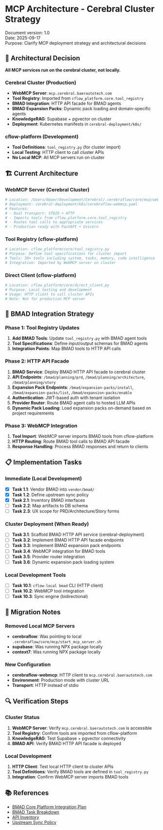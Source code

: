 # MCP Architecture - Cerebral Cluster Strategy

Document version: 1.0  
Date: 2025-09-17  
Purpose: Clarify MCP deployment strategy and architectural decisions

## 🎯 **Architectural Decision**

**All MCP services run on the cerebral cluster, not locally.**

### **Cerebral Cluster (Production)**
- **WebMCP Server**: `mcp.cerebral.baerautotech.com`
- **Tool Registry**: Imported from `cflow_platform.core.tool_registry`
- **BMAD Integration**: HTTP API facade for BMAD agents
- **BMAD Expansion Packs**: Dynamic pack loading and domain-specific agents
- **KnowledgeRAG**: Supabase + pgvector on cluster
- **Deployment**: Kubernetes manifests in `cerebral-deployment/k8s/`

### **cflow-platform (Development)**
- **Tool Definitions**: `tool_registry.py` (for cluster import)
- **Local Testing**: HTTP client to call cluster APIs
- **No Local MCP**: All MCP servers run on cluster

## 🏗️ **Current Architecture**

### **WebMCP Server (Cerebral Cluster)**
```python
# Location: /Users/bbaer/Development/Cerebral/.cerebraflow/core/mcp/web_mcp_server.py
# Deployment: cerebral-deployment/k8s/cerebraflow-webmcp.yaml
# Features:
# - Dual transport: STDIO + HTTP
# - Imports tools from cflow_platform.core.tool_registry
# - Routes tool calls to appropriate services
# - Production ready with FastAPI + Uvicorn
```

### **Tool Registry (cflow-platform)**
```python
# Location: cflow_platform/core/tool_registry.py
# Purpose: Define tool specifications for cluster import
# Tools: 50+ tools including system, tasks, memory, code intelligence
# Integration: Imported by WebMCP server on cluster
```

### **Direct Client (cflow-platform)**
```python
# Location: cflow_platform/core/direct_client.py
# Purpose: Local testing and development
# Usage: HTTP client to call cluster APIs
# Note: Not for production MCP server
```

## 🔄 **BMAD Integration Strategy**

### **Phase 1: Tool Registry Updates**
1. **Add BMAD Tools**: Update `tool_registry.py` with BMAD agent tools
2. **Tool Specifications**: Define input/output schemas for BMAD agents
3. **Integration Points**: Map BMAD tools to HTTP API calls

### **Phase 2: HTTP API Facade**
1. **BMAD Service**: Deploy BMAD HTTP API facade to cerebral cluster
2. **API Endpoints**: `/bmad/planning/prd`, `/bmad/planning/architecture`, `/bmad/planning/story`
3. **Expansion Pack Endpoints**: `/bmad/expansion-packs/install`, `/bmad/expansion-packs/list`, `/bmad/expansion-packs/enable`
4. **Authentication**: JWT-based auth with tenant isolation
5. **Provider Router**: Route BMAD agent calls to hosted LLM APIs
6. **Dynamic Pack Loading**: Load expansion packs on-demand based on project requirements

### **Phase 3: WebMCP Integration**
1. **Tool Import**: WebMCP server imports BMAD tools from cflow-platform
2. **HTTP Routing**: Route BMAD tool calls to BMAD API facade
3. **Response Handling**: Process BMAD responses and return to clients

## 📋 **Implementation Tasks**

### **Immediate (Local Development)**
- [x] **Task 1.1**: Vendor BMAD into `vendor/bmad/`
- [x] **Task 1.2**: Define upstream sync policy
- [x] **Task 2.1**: Inventory BMAD interfaces
- [ ] **Task 2.2**: Map artifacts to DB schema
- [ ] **Task 2.3**: UX scope for PRD/Architecture/Story forms

### **Cluster Deployment (When Ready)**
- [ ] **Task 3.1**: Scaffold BMAD HTTP API service (cerebral-deployment)
- [ ] **Task 3.2**: Implement BMAD HTTP API facade endpoints
- [ ] **Task 3.3**: Implement BMAD expansion pack endpoints
- [ ] **Task 3.4**: WebMCP integration for BMAD tools
- [ ] **Task 3.5**: Provider router integration
- [ ] **Task 3.6**: Dynamic expansion pack loading system

### **Local Development Tools**
- [ ] **Task 10.1**: `cflow-local bmad` CLI (HTTP client)
- [ ] **Task 10.2**: WebMCP tool integration
- [ ] **Task 10.3**: Sync engine (bidirectional)

## 🚨 **Migration Notes**

### **Removed Local MCP Servers**
- **cerebraflow**: Was pointing to local `.cerebraflow/core/mcp/start_mcp_server.sh`
- **supabase**: Was running NPX package locally
- **context7**: Was running NPX package locally

### **New Configuration**
- **cerebraflow-webmcp**: HTTP client to `mcp.cerebral.baerautotech.com`
- **Environment**: Production mode with cluster URL
- **Transport**: HTTP instead of stdio

## 🔍 **Verification Steps**

### **Cluster Status**
1. **WebMCP Server**: Verify `mcp.cerebral.baerautotech.com` is accessible
2. **Tool Registry**: Confirm tools are imported from cflow-platform
3. **KnowledgeRAG**: Test Supabase + pgvector connectivity
4. **BMAD API**: Verify BMAD HTTP API facade is deployed

### **Local Development**
1. **HTTP Client**: Test local HTTP client to cluster APIs
2. **Tool Definitions**: Verify BMAD tools are defined in `tool_registry.py`
3. **Integration**: Confirm WebMCP server imports BMAD tools

## 📚 **References**

- [BMAD Core Platform Integration Plan](../plans/BMAD_CORE_PLATFORM_INTEGRATION_PLAN.md)
- [BMAD Task Breakdown](../plans/BMAD_CORE_PLATFORM_INTEGRATION_TASKS.md)
- [API Inventory](../architecture/bmad_api_inventory.md)
- [Upstream Sync Policy](../engineering/bmad_upstream_sync.md)
